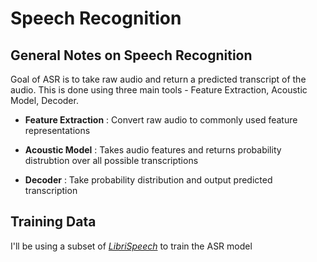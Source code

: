 # Speech Recognition

## General Notes on Speech Recognition

Goal of ASR is to take raw audio and return a predicted transcript of the audio.
This is done using three main tools - Feature Extraction, Acoustic Model, Decoder.

  * __Feature Extraction__ : Convert raw audio to commonly used feature representations

  * __Acoustic Model__ : Takes audio features and returns probability distrubtion over all possible transcriptions

  * __Decoder__ : Take probability distribution and output predicted transcription

## Training Data

I'll be using a subset of [*LibriSpeech*](http://www.openslr.org/12/) to train the ASR model

